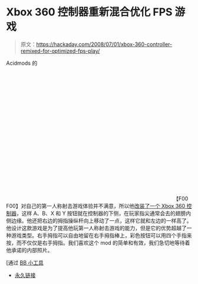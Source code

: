 # Xbox 360 控制器重新混合优化 FPS 游戏

> 原文：<https://hackaday.com/2008/07/01/xbox-360-controller-remixed-for-optimized-fps-play/>

Acidmods 的<object width="450" height="364"><param name="movie" value="http://www.youtube.com/v/_OXZCoeOQoQ&amp;hl=en&amp;rel=0&amp;color1=0x3a3a3a&amp;color2=0x999999"><param name="allowFullScreen" value="true"></object>
【F00 F00】对自己的第一人称射击游戏体验并不满意，所以他[改装了一个 Xbox 360 控制器](http://www.acidmods.com/forum/index.php?topic=19911.0)，这样 A、B、X 和 Y 按钮就在控制器的下侧，在玩家指尖通常会去的翅膀内侧边缘。他还把右边的拇指操纵杆向上移动了一点，这样它就和左边的一样高了。他设计这款游戏是为了提高他玩第一人称射击游戏的能力，但是它的优势超越了一种游戏类型。右手拇指可以自由地留在右手拇指棒上，彩色按钮可以用四个手指来按，而不仅仅是右手拇指。我们喜欢这个 mod 的简单和有效，我们急切地等待着他承诺的内部照片。

[通过 [BB 小工具](http://gadgets.boingboing.net/2008/07/01/modded-xbox-360-cont.html)

*   [永久链接](http://www.acidmods.com/forum/index.php?topic=19911.0)